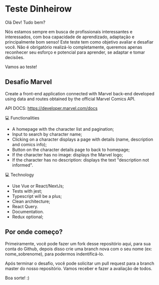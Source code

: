 # Teste Dinheirow

Olá Dev! Tudo bem?

Nós estamos sempre em busca de profissionais interessantes e interessados, com boa capacidade de aprendizado, adaptação e principalmente bom senso!
Este teste tem como objetivo avaliar e desafiar você. Não é obrigatório realizá-lo completamente, queremos apenas reconhecer seu esforço e potencial para aprender, se adaptar e tomar decisões.

Vamos ao teste!

## Desafio Marvel

Create a front-end application connected with Marvel back-end developed using data and routes obtained by the official Marvel Comics API.

API DOCS: https://developer.marvel.com/docs 

💻 Functionalities
- A homepage with the character list and pagination;
- Input to search by character name;
- Clicking on a character displays a page with details (name, description and comics info);
- Button on the character details page to back to homepage;
- If the character has no image: displays the Marvel logo;
- If the character has no description: displays the text "description not informed".

💻 Technology
- Use Vue or React/NextJs;
- Tests with jest;
- Typescript will be a plus;
- Clean architecture;
- React Query.
- Documentation.
- Redux optional;

## Por onde começo?
Primeiramente, você pode fazer um fork desse repositório aqui, para sua conta do Github, depois disso crie uma branch nova com o seu nome (ex: nome_sobrenome), para podermos indentificá-lo.

Após terminar o desafio, você pode solicitar um pull request para a branch master do nosso repositório. Vamos receber e fazer a avaliação de todos.

Boa sorte! :)
